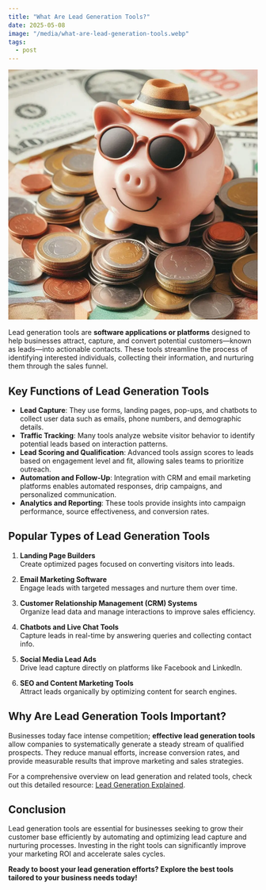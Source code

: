 ```yaml
---
title: "What Are Lead Generation Tools?"
date: 2025-05-08
image: "/media/what-are-lead-generation-tools.webp"
tags:
  - post
---
```


![What Are Lead Generation Tools?](/media/what-are-lead-generation-tools.webp)

Lead generation tools are **software applications or platforms** designed to help businesses attract, capture, and convert potential customers—known as leads—into actionable contacts. These tools streamline the process of identifying interested individuals, collecting their information, and nurturing them through the sales funnel.

## Key Functions of Lead Generation Tools

- **Lead Capture**: They use forms, landing pages, pop-ups, and chatbots to collect user data such as emails, phone numbers, and demographic details.
- **Traffic Tracking**: Many tools analyze website visitor behavior to identify potential leads based on interaction patterns.
- **Lead Scoring and Qualification**: Advanced tools assign scores to leads based on engagement level and fit, allowing sales teams to prioritize outreach.
- **Automation and Follow-Up**: Integration with CRM and email marketing platforms enables automated responses, drip campaigns, and personalized communication.
- **Analytics and Reporting**: These tools provide insights into campaign performance, source effectiveness, and conversion rates.

## Popular Types of Lead Generation Tools

1. **Landing Page Builders**  
   Create optimized pages focused on converting visitors into leads.

2. **Email Marketing Software**  
   Engage leads with targeted messages and nurture them over time.

3. **Customer Relationship Management (CRM) Systems**  
   Organize lead data and manage interactions to improve sales efficiency.

4. **Chatbots and Live Chat Tools**  
   Capture leads in real-time by answering queries and collecting contact info.

5. **Social Media Lead Ads**  
   Drive lead capture directly on platforms like Facebook and LinkedIn.

6. **SEO and Content Marketing Tools**  
   Attract leads organically by optimizing content for search engines.

## Why Are Lead Generation Tools Important?

Businesses today face intense competition; **effective lead generation tools** allow companies to systematically generate a steady stream of qualified prospects. They reduce manual efforts, increase conversion rates, and provide measurable results that improve marketing and sales strategies.

For a comprehensive overview on lead generation and related tools, check out this detailed resource: [Lead Generation Explained](https://leadcraftr.com/posts/lead-generation/).

## Conclusion

Lead generation tools are essential for businesses seeking to grow their customer base efficiently by automating and optimizing lead capture and nurturing processes. Investing in the right tools can significantly improve your marketing ROI and accelerate sales cycles.

**Ready to boost your lead generation efforts? Explore the best tools tailored to your business needs today!**
